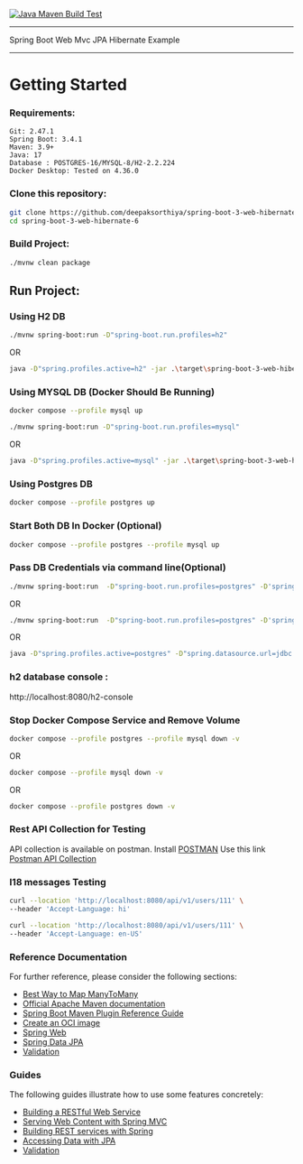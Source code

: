 [![Java Maven Build Test](https://github.com/deepaksorthiya/spring-boot-3-web-hibernate-6/actions/workflows/maven-build.yml/badge.svg)](https://github.com/deepaksorthiya/spring-boot-3-web-hibernate-6/actions/workflows/maven-build.yml)

---

Spring Boot Web Mvc JPA Hibernate Example

---

# Getting Started

### Requirements:

```
Git: 2.47.1
Spring Boot: 3.4.1
Maven: 3.9+
Java: 17
Database : POSTGRES-16/MYSQL-8/H2-2.2.224
Docker Desktop: Tested on 4.36.0
```

### Clone this repository:

```bash
git clone https://github.com/deepaksorthiya/spring-boot-3-web-hibernate-6.git
cd spring-boot-3-web-hibernate-6
```

### Build Project:

```bash
./mvnw clean package
```

## Run Project:

### Using H2 DB

```bash
./mvnw spring-boot:run -D"spring-boot.run.profiles=h2"
```

OR

```bash
java -D"spring.profiles.active=h2" -jar .\target\spring-boot-3-web-hibernate-6-0.0.1-SNAPSHOT.jar
```

### Using MYSQL DB (Docker Should Be Running)

```bash
docker compose --profile mysql up
```

```bash
./mvnw spring-boot:run -D"spring-boot.run.profiles=mysql"
```

OR

```bash
java -D"spring.profiles.active=mysql" -jar .\target\spring-boot-3-web-hibernate-6-0.0.1-SNAPSHOT.jar
```

### Using Postgres DB

```bash
docker compose --profile postgres up
```

### Start Both DB In Docker (Optional)

```bash
docker compose --profile postgres --profile mysql up
```

### Pass DB Credentials via command line(Optional)

```bash
./mvnw spring-boot:run  -D"spring-boot.run.profiles=postgres" -D'spring-boot.run.arguments="--spring.datasource.url=jdbc:postgresql://localhost:5432/testdb --spring.datasource.username=postgres --spring.datasource.password=postgres"'
```

OR

```bash
./mvnw spring-boot:run  -D"spring-boot.run.profiles=postgres" -D'spring-boot.run.jvmArguments="-Dspring.datasource.url=jdbc:postgresql://localhost:5432/testdb -Dspring.datasource.username=postgres -Dspring.datasource.password=postgres"'
```

OR

```bash
java -D"spring.profiles.active=postgres" -D"spring.datasource.url=jdbc:postgresql://localhost:5432/testdb" -D"spring.datasource.username=postgres" -D"spring.datasource.password=postgres" -jar .\target\spring-boot-3-web-hibernate-6-0.0.1-SNAPSHOT.jar
```

### h2 database console :

http://localhost:8080/h2-console

### Stop Docker Compose Service and Remove Volume

```bash
docker compose --profile postgres --profile mysql down -v
```

OR

```bash
docker compose --profile mysql down -v
```

OR

```bash
docker compose --profile postgres down -v
```

### Rest API Collection for Testing

API collection is available on postman. Install [POSTMAN](https://www.postman.com/downloads/) Use this link
[Postman API Collection](https://www.postman.com/deepaksorthiya/workspace/public-ws/collection/12463530-3a20e484-549d-4561-a11b-ef5d40b7fd3f?action=share&creator=12463530&active-environment=12463530-55c10ebe-548f-4c1b-a5ec-4d4ed996c033)

### I18 messages Testing

```bash
curl --location 'http://localhost:8080/api/v1/users/111' \
--header 'Accept-Language: hi'
```

```bash
curl --location 'http://localhost:8080/api/v1/users/111' \
--header 'Accept-Language: en-US'
```

### Reference Documentation

For further reference, please consider the following sections:

* [Best Way to Map ManyToMany](https://vladmihalcea.com/the-best-way-to-use-the-manytomany-annotation-with-jpa-and-hibernate/)
* [Official Apache Maven documentation](https://maven.apache.org/guides/index.html)
* [Spring Boot Maven Plugin Reference Guide](https://docs.spring.io/spring-boot/docs/current/maven-plugin/reference/html/)
* [Create an OCI image](https://docs.spring.io/spring-boot/docs/current/maven-plugin/reference/html/#build-image)
* [Spring Web](https://docs.spring.io/spring-boot/docs/current/reference/htmlsingle/index.html#web)
* [Spring Data JPA](https://docs.spring.io/spring-boot/docs/current/reference/htmlsingle/index.html#data.sql.jpa-and-spring-data)
* [Validation](https://docs.spring.io/spring-boot/docs/current/reference/htmlsingle/index.html#io.validation)

### Guides

The following guides illustrate how to use some features concretely:

* [Building a RESTful Web Service](https://spring.io/guides/gs/rest-service/)
* [Serving Web Content with Spring MVC](https://spring.io/guides/gs/serving-web-content/)
* [Building REST services with Spring](https://spring.io/guides/tutorials/rest/)
* [Accessing Data with JPA](https://spring.io/guides/gs/accessing-data-jpa/)
* [Validation](https://spring.io/guides/gs/validating-form-input/)

